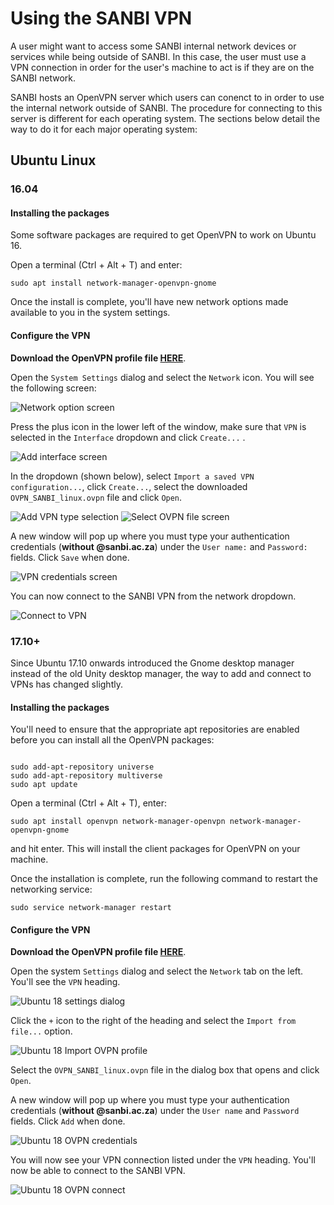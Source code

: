 # Using the SANBI VPN

A user might want to access some SANBI internal network devices or services while being outside of SANBI. In this case, the user must use a VPN connection in order for the user's machine to act is if they are on the SANBI network.

SANBI hosts an OpenVPN server which users can conenct to in order to use the internal network outside of SANBI. The procedure for connecting to this server is different for each operating system. The sections below detail the way to do it for each major operating system:

## Ubuntu Linux

### 16.04

#### Installing the packages

Some software packages are required to get OpenVPN to work on Ubuntu 16.

Open a terminal (Ctrl + Alt + T) and enter:

```shell
sudo apt install network-manager-openvpn-gnome
```

Once the install is complete, you'll have new network options made available to you in the system settings.

#### Configure the VPN

**Download the OpenVPN profile file  [HERE](../_files/OVPN_SANBI_linux.ovpn)**.

Open the `System Settings` dialog and select the `Network` icon. You will see the following screen:

![Network option screen](../_media/vpn/ubuntu_16.04/1.png)

Press the plus icon in the lower left of the window, make sure that `VPN` is selected in the `Interface` dropdown and click `Create...` .

![Add interface screen](../_media/vpn/ubuntu_16.04/2.png)

In the dropdown (shown below), select `Import a saved VPN configuration...`, click `Create...`, select the downloaded `OVPN_SANBI_linux.ovpn` file and click `Open`.

![Add VPN type selection](../_media/vpn/ubuntu_16.04/3.png)
![Select OVPN file screen](../_media/vpn/ubuntu_16.04/4.png)

A new window will pop up where you must type your authentication credentials (**without @sanbi.ac.za**) under the `User name:` and `Password:` fields. Click `Save` when done.

![VPN credentials screen](../_media/vpn/ubuntu_16.04/5.png)

You can now connect to the SANBI VPN from the network dropdown.

![Connect to VPN](../_media/vpn/ubuntu_16.04/6.png)

### 17.10+

Since Ubuntu 17.10 onwards introduced the Gnome desktop manager instead of the old Unity desktop manager, the way to add and connect to VPNs has changed slightly.

#### Installing the packages

You'll need to ensure that the appropriate apt repositories are enabled before you can install all the OpenVPN packages:

```shell

sudo add-apt-repository universe
sudo add-apt-repository multiverse
sudo apt update
```

Open a terminal (Ctrl + Alt + T), enter:

```shell
sudo apt install openvpn network-manager-openvpn network-manager-openvpn-gnome
```
and hit enter. This will install the client packages for OpenVPN on your machine.

Once the installation is complete, run the following command to restart the networking service:

```shell
sudo service network-manager restart
```

#### Configure the VPN

**Download the OpenVPN profile file [HERE](../_files/OVPN_SANBI_linux.ovpn)**.

 Open the system `Settings` dialog and select the `Network` tab on the left. You'll see the `VPN` heading.

![Ubuntu 18 settings dialog](../_media/vpn/ubuntu_18.04/1.png)

Click the `+` icon to the right of the heading and select the `Import from file...` option.

![Ubuntu 18 Import OVPN profile](../_media/vpn/ubuntu_18.04/2.png)

Select the `OVPN_SANBI_linux.ovpn` file in the dialog box that opens and click `Open`.

A new window will pop up where you must type your authentication credentials (**without @sanbi.ac.za**) under the `User name` and `Password` fields. Click `Add` when done.

![Ubuntu 18 OVPN credentials](../_media/vpn/ubuntu_18.04/3.png)

You will now see your VPN connection listed under the `VPN` heading. You'll now be able to connect to the SANBI VPN.

![Ubuntu 18 OVPN connect](../_media/vpn/ubuntu_18.04/4.png)
